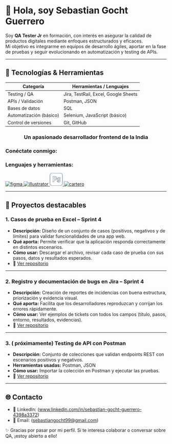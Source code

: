 # 👋 Hola, soy Sebastian Gocht Guerrero

Soy **QA Tester Jr** en formación, con interés en asegurar la calidad de productos digitales mediante enfoques estructurados y eficaces.  
Mi objetivo es integrarme en equipos de desarrollo ágiles, aportar en la fase de pruebas y seguir evolucionando en automatización y testing de APIs.

---

## 🚀 Tecnologías & Herramientas

| Categoría       | Herramientas / Lenguajes       |
|------------------|-------------------------------|
| Testing / QA     | Jira, TestRail, Excel, Google Sheets |
| APIs / Validación | Postman, JSON                 |
| Bases de datos    | SQL                           |
| Automatización (básico) | Selenium, JavaScript (básico) |
| Control de versiones | Git, GitHub                  |


<h3 align="center">Un apasionado desarrollador frontend de la India</h3>

<h3 align="left">Conéctate conmigo:</h3>
<p align="left">
</p>

<h3 align="left">Lenguajes y herramientas:</h3>
<p align="left"> <a href="https://www.figma.com/" target="_blank" rel="noreferrer"> <img src="https://www.vectorlogo.zone/logos/figma/figma-icon.svg" alt="figma" width="40" height="40"/> </a> <a href="https://www.adobe.com/in/products/illustrator.html" target="_blank" rel="noreferrer"> <img src="https://www.vectorlogo.zone/logos/adobe_illustrator/adobe_illustrator-icon.svg" alt="illustrator" width="40" altura="40"/> </a> <a href="https://www.photoshop.com/es" target="_blank" rel="noreferrer"> <img src="https://raw.githubusercontent.com/devicons/devicon/master/icons/photoshop/photoshop-line.svg" alt="photoshop" width="40" altura="40"/> </a> <a href="https://postman.com" target="_blank" rel="noreferrer"> <img src="https://www.vectorlogo.zone/logos/getpostman/getpostman-icon.svg" alt="cartero" width="40" altura="40"/> </a> <a src="https://raw.githubusercontent.com/devicons/devicon/master/icons/python/python-original.svg" alt="python" ancho="40" alto="40"/> </a> </p>

---

## 📂 Proyectos destacables

### 1. Casos de prueba en Excel – Sprint 4  
- **Descripción:** Diseño de un conjunto de casos (positivos, negativos y de límites) para validar funcionalidades de una app web.  
- **Qué aporta:** Permite verificar que la aplicación responda correctamente en distintos escenarios.  
- **Cómo usar:** Descargar el archivo, revisar cada caso de prueba con sus pasos, datos y resultados esperados.  
- 📎 [Ver repositorio](https://github.com/sebastiangocht99-ctrl/Casos-de-prueba-en-Excel-Sprint-4)  

---

### 2. Registro y documentación de bugs en Jira – Sprint 4  
- **Descripción:** Creación de reportes de incidencias con buena estructura, priorización y evidencia visual.  
- **Qué aporta:** Facilita que los desarrolladores reproduzcan y corrijan los errores rápidamente.  
- **Cómo usar:** Ver ejemplos de tickets con todos los campos (título, pasos, entorno, resultados, evidencias).  
- 📎 [Ver repositorio](https://github.com/sebastiangocht99-ctrl/Registro-y-documentaci-n-de-bugs-en-Jira-Sprint-4)

---

### 3. ( próximamente) Testing de API con Postman  
- **Descripción:** Conjunto de colecciones que validan endpoints REST con escenarios positivos y negativos.  
- **Herramientas usadas:** Postman, JSON  
- **Cómo usar:** Importar la colección en Postman y ejecutar las pruebas.  
- 📎 [Ver repositorio](https://github.com/sebastiangocht99-ctrl/Testing-de-API-con-Postman)

---

## 🌐 Contacto

- 💼 LinkedIn: (www.linkedin.com/in/sebastian-gocht-guerrero-4398a3372)
- 📧 Email: (sebastiangocht99@gmail.com)


✨ Gracias por pasar por mi perfil. Si te interesa colaborar o conversar sobre QA, ¡estoy abierto a ello!  
